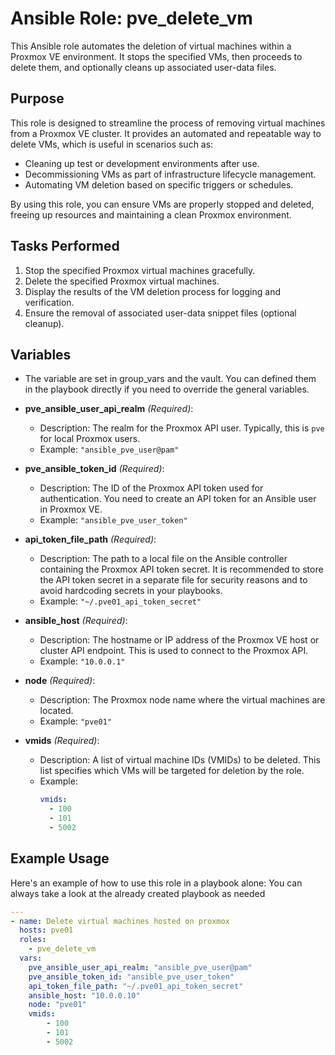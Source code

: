 # Ansible Role: pve_delete_vm

This Ansible role automates the deletion of virtual machines within a Proxmox VE environment. It stops the specified VMs, then proceeds to delete them, and optionally cleans up associated user-data files.

## Purpose

This role is designed to streamline the process of removing virtual machines from a Proxmox VE cluster. It provides an automated and repeatable way to delete VMs, which is useful in scenarios such as:

*   Cleaning up test or development environments after use.
*   Decommissioning VMs as part of infrastructure lifecycle management.
*   Automating VM deletion based on specific triggers or schedules.

By using this role, you can ensure VMs are properly stopped and deleted, freeing up resources and maintaining a clean Proxmox environment.

## Tasks Performed

1.  Stop the specified Proxmox virtual machines gracefully.
2.  Delete the specified Proxmox virtual machines.
3.  Display the results of the VM deletion process for logging and verification.
4.  Ensure the removal of associated user-data snippet files (optional cleanup).

## Variables
* The variable are set in group_vars and the vault. You can defined them in the playbook directly if you need to override the general variables.
*   **pve\_ansible\_user\_api\_realm** *(Required)*:
    *   Description: The realm for the Proxmox API user. Typically, this is `pve` for local Proxmox users.
    *   Example: `"ansible_pve_user@pam"`

*   **pve\_ansible\_token\_id** *(Required)*:
    *   Description: The ID of the Proxmox API token used for authentication. You need to create an API token for an Ansible user in Proxmox VE.
    *   Example: `"ansible_pve_user_token"`

*   **api\_token\_file\_path** *(Required)*:
    *   Description: The path to a local file on the Ansible controller containing the Proxmox API token secret.  It is recommended to store the API token secret in a separate file for security reasons and to avoid hardcoding secrets in your playbooks.
    *   Example: `"~/.pve01_api_token_secret"`

*   **ansible\_host** *(Required)*:
    *   Description: The hostname or IP address of the Proxmox VE host or cluster API endpoint. This is used to connect to the Proxmox API.
    *   Example: `"10.0.0.1"`

*   **node** *(Required)*:
    *   Description: The Proxmox node name where the virtual machines are located.
    *   Example: `"pve01"`

*   **vmids** *(Required)*:
    *   Description: A list of virtual machine IDs (VMIDs) to be deleted. This list specifies which VMs will be targeted for deletion by the role.
    *   Example:
        ```yaml
        vmids:
          - 100
          - 101
          - 5002
        ```

## Example Usage

Here's an example of how to use this role in a playbook alone:
You can always take a look at the already created playbook as needed
```yaml
---
- name: Delete virtual machines hosted on proxmox
  hosts: pve01
  roles:
    - pve_delete_vm
  vars:
    pve_ansible_user_api_realm: "ansible_pve_user@pam"
    pve_ansible_token_id: "ansible_pve_user_token"
    api_token_file_path: "~/.pve01_api_token_secret"
    ansible_host: "10.0.0.10"
    node: "pve01"
    vmids:
        - 100
        - 101
        - 5002
```